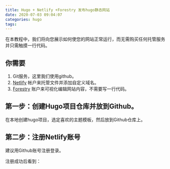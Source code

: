 ```yaml
---
title: Hugo + Netlify +Forestry 发布hugo静态网站
date: 2020-07-03 09:04:07
categories: hugo
tags:
---
```


在本教程中，我们将向您展示如何使您的网站正常运行，而无需购买任何托管服务并只需触摸一行代码。

## 你需要

1. Git服务，这里我们使用github。
2. [Netlify](https://www.netlify.com/) 帐户来托管文件并添加自定义域名。
3. [Forestry](https://forestry.io/) 账户来可视化编辑网站内容，不需要写一行代码。

## 第一步：创建Hugo项目仓库并放到Github。

在本地创建hugo项目，选定喜欢的主题模板，然后放到Github仓库上。

## 第二步：注册Netlify账号

建议用Github账号注册登录。

注册成功后看到：


